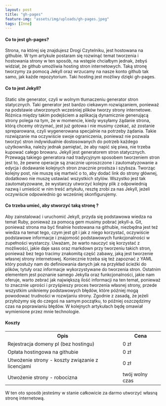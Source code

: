 ```yaml
---
layout: post
title: "gh-pages"
feature-img: "assets/img/uploads/gh-pages.jpeg"
tags: [Inne]
---
```


#### Co to jest gh-pages?



Strona, na której się znajdujesz Drogi Czytelniku, jest hostowana na githubie. W tym artykule postaram się rozwinąć temat tworzenia i hostowania strony w ten sposób, na wstępie chciałbym jednak, żebyś widział, że github umożliwia hosting stron internetowych. Taką stronę tworzymy za pomocą Jekyll oraz wrzucamy na nasze konto github tak samo, jak każde repozytorium. Taki hosting jest możliwy dzięki gh-pages.


#### Co to jest Jekyll?



Static site generator, czyli w wolnym tłumaczeniu generator stron statycznych. Taki generator jest bardzo ciekawym rozwiązaniem, ponieważ na podstawie utworzonych wcześniej plików tworzy strony internetowe. Różnica między takim podejściem a aplikacją dynamicznie generującą strony polega na tym, że w momencie, kiedy wysyłamy żądanie strona, którą chcemy otrzymać, jest już gotowa i nie musimy czekać, aż zostanie spreparowana, czyli wygenerowana specjalnie na potrzeby żądania. Takie rozwiązanie ma oczywiście swoje ograniczenia, ponieważ nie pozwala tworzyć stron indywidualnie dostosowanych do potrzeb każdego użytkownika, należy jednak pamiętać, że aby napić się piwa, nie trzeba kupować całego browaru.
Jekyll jest generatorem stron statycznych. Przewagą takiego generatora nad tradycyjnym sposobem tworzeniem stron jest to, że pewne operacje są znacznie uproszczone i zautomatyzowanie a edycja i dodawanie kolejnych stron znacznie prostsza i szybsza. Tworząc kolejny post, nie muszę się martwić o to, aby dodać link do strony głównej, dodatkowo nie muszę ustawiać wszystkich stylów. Wszystko jest tak zautomatyzowane, że wystarczy utworzyć kolejny plik z odpowiednią nazwą i umieścić w nim treść artykułu, resztę zrobi za nas Jekyll, jeżeli oczywiście odpowiednio go wcześniej skonfigurujemy.


#### Co trzeba umieć, aby stworzyć taką stronę ?



Aby zainstalować i uruchomić Jekyll, przyda się podstawowa wiedza na temat Ruby, ponieważ za pomocą gem musimy pobrać jekyll-a. Git, ponieważ strona ma być finalnie hostowana na githubie, niezbędna jest też wiedza na temat tego, czym jest git i jak z niego korzystać, oczywiście podstawowe informacje i znajomość podstawowych funkcjonalności w zupełności wystarczy. Uważam, że warto nauczyć się korzystać z możliwości, jakie daje sass oraz markdown przy tworzeniu takich stron, ponieważ bez tego tracimy znakomitą część zabawy, jaką jest tworzenie własnej strony internetowej. Koniecznie trzeba się też zapoznać z YAML który posłuży nam do definiowania danych jak na przykład ścieżki do plików, tytuły oraz informacje wykorzystywane do tworzenia stron. Ostatnim elementem jest poznanie samego Jekylla oraz funkcjonalności, jakie nam oferuje, warto zebrać jak największą ilość informacji na ten temat, ponieważ to znacznie uprości i przyśpieszy proces tworzenia własnej strony, przede wszystkim unikniemy podstawowych błędów, które później mogą powodować trudności w rozwijaniu strony. Zgodnie z zasadą, że jeżeli przyłożymy się do czegoś na samym początku, to później oszczędzimy czas na poprawianiu błędów. W kolejnych artykułach będę omawiał wymienione przez mnie technologie.


#### Koszty


<table>
  <tr>
    <th>Opis</th>
    <th>Cena</th>
  </tr>
  <tr>
    <td>Rejestracja domeny pl (bez hostingu)</td>
    <td>0 zł</td>
  </tr>
  <tr>
    <td>Opłata hostingowa na githubie</td>
    <td>0 zł</td>
  </tr>
  <tr>
    <td>Utwożenie strony - koszty związanie z licencjami</td>
    <td>0 zł</td>
  </tr>
  <tr>
    <td>Utwożenie strony - robocizna</td>
    <td>twój wolny czas</td>
  </tr>
</table>


W ten oto sposób jesteśmy w stanie całkowicie za darmo utworzyć własną stronę internetową.

